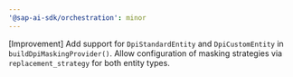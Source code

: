 ```yaml
---
'@sap-ai-sdk/orchestration': minor
---
```


[Improvement] Add support for `DpiStandardEntity` and `DpiCustomEntity` in `buildDpiMaskingProvider()`.
Allow configuration of masking strategies via `replacement_strategy` for both entity types.
